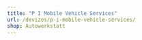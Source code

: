 ```yaml
---
title: "P I Mobile Vehicle Services"
url: /devizes/p-i-mobile-vehicle-services/
shop: Autowerkstatt
---
```

